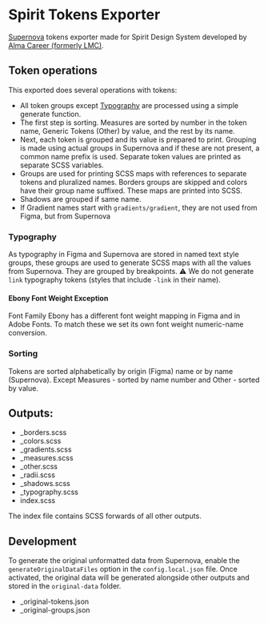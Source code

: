 # Spirit Tokens Exporter

[Supernova][supernova-studio] tokens exporter made for Spirit Design System developed by [Alma Career (formerly LMC)][alma-career].

## Token operations

This exported does several operations with tokens:

- All token groups except [Typography](#typography) are processed using a simple generate function.
- The first step is sorting. Measures are sorted by number in the token name, Generic Tokens (Other) by value, and the rest by its name.
- Next, each token is grouped and its value is prepared to print. Grouping is made using actual groups in Supernova and if these are not present, a common name prefix is used. Separate token values are printed as separate SCSS variables.
- Groups are used for printing SCSS maps with references to separate tokens and pluralized names. Borders groups are skipped and colors have their group name suffixed. These maps are printed into SCSS.
- Shadows are grouped if same name.
- If Gradient names start with `gradients/gradient`, they are not used from Figma, but from Supernova

### Typography

As typography in Figma and Supernova are stored in named text style groups, these groups are used to generate SCSS maps with all the values from Supernova. They are grouped by breakpoints.
⚠️ We do not generate `link` typography tokens (styles that include `-link` in their name).

#### Ebony Font Weight Exception

Font Family Ebony has a different font weight mapping in Figma and in Adobe Fonts. To match these we set its own font weight numeric-name conversion.

### Sorting

Tokens are sorted alphabetically by origin (Figma) name or by name (Supernova). Except Measures - sorted by name number and Other - sorted by value.

## Outputs:

- \_borders.scss
- \_colors.scss
- \_gradients.scss
- \_measures.scss
- \_other.scss
- \_radii.scss
- \_shadows.scss
- \_typography.scss
- index.scss

The index file contains SCSS forwards of all other outputs.

## Development

To generate the original unformatted data from Supernova, enable the `generateOriginalDataFiles` option in the `config.local.json` file.
Once activated, the original data will be generated alongside other outputs and stored in the `original-data` folder.

- \_original-tokens.json
- \_original-groups.json

[supernova-studio]: https://github.com/Supernova-Studio
[alma-career]: https://github.com/lmc-eu
